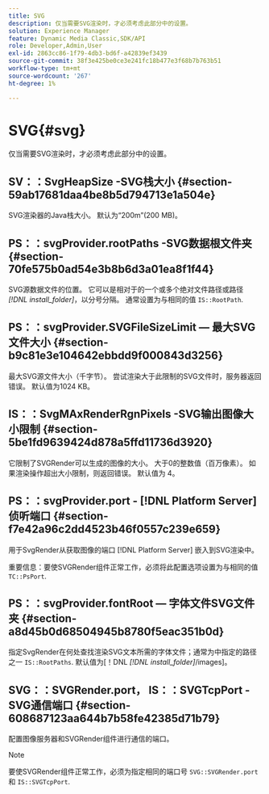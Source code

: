 ```yaml
---
title: SVG
description: 仅当需要SVG渲染时，才必须考虑此部分中的设置。
solution: Experience Manager
feature: Dynamic Media Classic,SDK/API
role: Developer,Admin,User
exl-id: 2863cc86-1f79-4db3-bd6f-a42839ef3439
source-git-commit: 38f3e425be0ce3e241fc18b477e3f68b7b763b51
workflow-type: tm+mt
source-wordcount: '267'
ht-degree: 1%

---
```


# SVG{#svg}

仅当需要SVG渲染时，才必须考虑此部分中的设置。

## SV：：SvgHeapSize -SVG栈大小 {#section-59ab17681daa4be8b5d794713e1a504e}

SVG渲染器的Java栈大小。 默认为“200m”(200 MB)。

## PS：：svgProvider.rootPaths -SVG数据根文件夹 {#section-70fe575b0ad54e3b8b6d3a01ea8f1f44}

SVG源数据文件的位置。 它可以是相对于的一个或多个绝对文件路径或路径 *[!DNL install_folder]*，以分号分隔。 通常设置为与相同的值 `IS::RootPath`.

## PS：：svgProvider.SVGFileSizeLimit — 最大SVG文件大小 {#section-b9c81e3e104642ebbdd9f000843d3256}

最大SVG源文件大小（千字节）。 尝试渲染大于此限制的SVG文件时，服务器返回错误。 默认值为1024 KB。

## IS：：SvgMAxRenderRgnPixels -SVG输出图像大小限制 {#section-5be1fd9639424d878a5ffd11736d3920}

它限制了SVGRender可以生成的图像的大小。 大于0的整数值（百万像素）。 如果渲染操作超出大小限制，则返回错误。 默认值为 4。

## PS：：svgProvider.port - [!DNL Platform Server] 侦听端口 {#section-f7e42a96c2dd4523b46f0557c239e659}

用于SvgRender从获取图像的端口 [!DNL Platform Server] 嵌入到SVG渲染中。

重要信息：要使SVGRender组件正常工作，必须将此配置选项设置为与相同的值 `TC::PsPort`.

## PS：：svgProvider.fontRoot — 字体文件SVG文件夹 {#section-a8d45b0d68504945b8780f5eac351b0d}

指定SvgRender在何处查找渲染SVG文本所需的字体文件；通常为中指定的路径之一 `IS::RootPaths`. 默认值为[！DNL  *[!DNL install_folder]*/images]。

## SVG：：SVGRender.port， IS：：SVGTcpPort -SVG通信端口 {#section-608687123aa644b7b58fe42385d71b79}

配置图像服务器和SVGRender组件进行通信的端口。

>[!NOTE]
>
>要使SVGRender组件正常工作，必须为指定相同的端口号 `SVG::SVGRender.port` 和 `IS::SVGTcpPort`.
